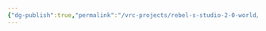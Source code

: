 ```yaml
---
{"dg-publish":true,"permalink":"/vrc-projects/rebel-s-studio-2-0-world/","dgHomeLink":true,"dgPassFrontmatter":false,"dgShowBacklinks":false,"dgShowLocalGraph":false}
---
```


